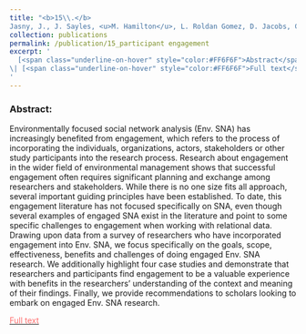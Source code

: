 ```yaml
---
title: "<b>15\\.</b> 
Jasny, J., J. Sayles, <u>M. Hamilton</u>, L. Roldan Gomez, D. Jacobs, C. Prell, P. Matous, E. Schiffer, A. Guerrero, M. Barnes. 2020. **Participant engagement in environmentally focused social network research.** Social Networks. doi:10.1016/j.socnet.2021.01.005."
collection: publications
permalink: /publication/15_participant engagement
excerpt: '
  [<span class="underline-on-hover" style="color:#FF6F6F">Abstract</span>](../publication/15_participant engagement)
\| [<span class="underline-on-hover" style="color:#FF6F6F">Full text</span>](https://doi.org/10.1016/j.socnet.2021.01.005)
'
---
```


### Abstract:
Environmentally focused social network analysis (Env. SNA) has increasingly benefited from engagement, which refers to the process of incorporating the individuals, organizations, actors, stakeholders or other study participants into the research process. Research about engagement in the wider field of environmental management shows that successful engagement often requires significant planning and exchange among researchers and stakeholders. While there is no one size fits all approach, several important guiding principles have been established. To date, this engagement literature has not focused specifically on SNA, even though several examples of engaged SNA exist in the literature and point to some specific challenges to engagement when working with relational data. Drawing upon data from a survey of researchers who have incorporated engagement into Env. SNA, we focus specifically on the goals, scope, effectiveness, benefits and challenges of doing engaged Env. SNA research. We additionally highlight four case studies and demonstrate that researchers and participants find engagement to be a valuable experience with benefits in the researchers’ understanding of the context and meaning of their findings. Finally, we provide recommendations to scholars looking to embark on engaged Env. SNA research.


[<span class="underline-on-hover" style="color:#FF6F6F">Full text</span>](https://doi.org/10.1016/j.socnet.2021.01.005)
